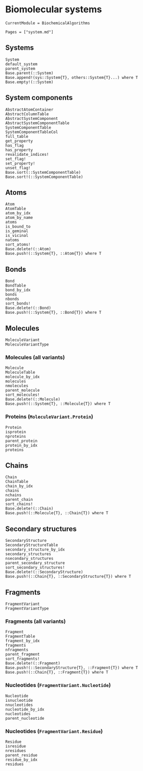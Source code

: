 # Biomolecular systems
```@meta
CurrentModule = BiochemicalAlgorithms
```

```@index
Pages = ["system.md"]
```

## Systems
```@docs
System
default_system
parent_system
Base.parent(::System)
Base.append!(sys::System{T}, others::System{T}...) where T
Base.empty!(::System)
```

## System components
```@docs
AbstractAtomContainer
AbstractColumnTable
AbstractSystemComponent
AbstractSystemComponentTable
SystemComponentTable
SystemComponentTableCol
full_table
get_property
has_flag
has_property
revalidate_indices!
set_flag!
set_property!
unset_flag!
Base.sort(::SystemComponentTable)
Base.sort!(::SystemComponentTable)
```

## Atoms
```@docs
Atom
AtomTable
atom_by_idx
atom_by_name
atoms
is_bound_to
is_geminal
is_vicinal
natoms
sort_atoms!
Base.delete!(::Atom)
Base.push!(::System{T}, ::Atom{T}) where T
```

## Bonds
```@docs
Bond
BondTable
bond_by_idx
bonds
nbonds
sort_bonds!
Base.delete!(::Bond)
Base.push!(::System{T}, ::Bond{T}) where T
```

## Molecules
```@docs
MoleculeVariant
MoleculeVariantType
```

### Molecules (all variants)
```@docs
Molecule
MoleculeTable
molecule_by_idx
molecules
nmolecules
parent_molecule
sort_molecules!
Base.delete!(::Molecule)
Base.push!(::System{T}, ::Molecule{T}) where T
```

### Proteins (`MoleculeVariant.Protein`)
```@docs
Protein
isprotein
nproteins
parent_protein
protein_by_idx
proteins
```

## Chains
```@docs
Chain
ChainTable
chain_by_idx
chains
nchains
parent_chain
sort_chains!
Base.delete!(::Chain)
Base.push!(::Molecule{T}, ::Chain{T}) where T
```

## Secondary structures
```@docs
SecondaryStructure
SecondaryStructureTable
secondary_structure_by_idx
secondary_structures
nsecondary_structures
parent_secondary_structure
sort_secondary_structures!
Base.delete!(::SecondaryStructure)
Base.push!(::Chain{T}, ::SecondaryStructure{T}) where T
```

## Fragments
```@docs
FragmentVariant
FragmentVariantType
```

### Fragments (all variants)
```@docs
Fragment
FragmentTable
fragment_by_idx
fragments
nfragments
parent_fragment
sort_fragments!
Base.delete!(::Fragment)
Base.push!(::SecondaryStructure{T}, ::Fragment{T}) where T
Base.push!(::Chain{T}, ::Fragment{T}) where T
```

### Nucleotides (`FragmentVariant.Nucleotide`)
```@docs
Nucleotide
isnucleotide
nnucleotides
nucleotide_by_idx
nucleotides
parent_nucleotide
```

### Nucleotides (`FragmentVariant.Residue`)
```@docs
Residue
isresidue
nresidues
parent_residue
residue_by_idx
residues
```
